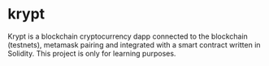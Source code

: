 # krypt
Krypt is a blockchain cryptocurrency dapp connected to the blockchain (testnets), metamask pairing and integrated with a smart contract written in Solidity. This project is only for learning purposes. 
